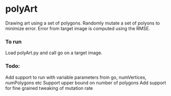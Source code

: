 # polyArt

Drawing art using a set of polygons. Randomly mutate a set of polyons to minimize error. Error from target image is computed using the RMSE.

### To run 

Load polyArt.py and call go on a target image.

### Todo:

Add support to run with variable parameters from go, numVertices, numPolygons etc
Support upper bound on number of polygons
Add support for fine grained tweaking of mutation rate

